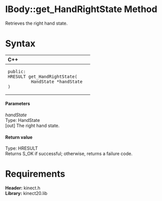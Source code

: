IBody::get\_HandRightState Method  
=================================  

Retrieves the right hand state. <span id="syntaxSection"></span>

Syntax  
======  

<table>
<colgroup>
<col width="100%" />
</colgroup>
<thead>
<tr class="header">
<th align="left">C++</th>
</tr>
</thead>
<tbody>
<tr class="odd">
<td align="left"><pre><code>public:  
HRESULT get_HandRightState(  
         HandState *handState  
)</code></pre></td>
</tr>
</tbody>
</table>

<span id="ID4EG"></span>
#### Parameters  

*handState*    
Type: HandState  
[out] The right hand state.  

<span id="ID4EP"></span>
#### Return value  

Type: HRESULT  
Returns S\_OK if successful; otherwise, returns a failure code.  

<span id="requirements"></span>

Requirements  
============  

**Header:** kinect.h  
**Library:** kinect20.lib  



<!--Please do not edit the data in the comment block below.-->
<!--
TOCTitle : get_HandRightState Method
RLTitle : IBody::get_HandRightState Method
KeywordK : get_HandRightState method
KeywordK : IBody::get_HandRightState method
KeywordF : IBody::get_HandRightState
KeywordF : get_HandRightState
KeywordF : Microsoft.Kinect.kinect.IBody.get_HandRightState(HandState@)
KeywordA : M:Microsoft.Kinect.kinect.IBody.get_HandRightState(HandState@)
AssetID : M:Microsoft.Kinect.kinect.IBody.get_HandRightState(HandState@)
Locale : en-us
CommunityContent : 1
APIType : Managed
APILocation : 
APIName : Microsoft.Kinect.kinect.IBody::get_HandRightState
TargetOS : Windows
TopicType : kbSyntax
DevLang : C++
DocSet : K4Wv2
ProjType : K4Wv2Proj
Technology : Kinect for Windows
Product : Kinect for Windows SDK v2
productversion : 20
-->
